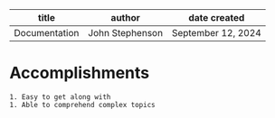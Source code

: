 | title | author | date created
| -------- | ------- | -------|
| Documentation | John Stephenson | September 12, 2024 |  
  
# Accomplishments 
    1. Easy to get along with  
    1. Able to comprehend complex topics  